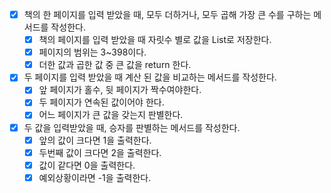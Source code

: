 * [x] 책의 한 페이지를 입력 받았을 때, 모두 더하거나, 모두 곱해 가장 큰 수를 구하는 메서드를 작성한다.
    * [x] 책의 페이지를 입력 받았을 때 자릿수 별로 값을 List로 저장한다.
    * [x] 페이지의 범위는 3~398이다.
    * [x] 더한 값과 곱한 값 중 큰 값을 return 한다.
* [x] 두 페이지를 입력 받았을 때 계산 된 값을 비교하는 메서드를 작성한다.
    * [x] 앞 페이지가 홀수, 뒷 페이지가 짝수여야한다.
    * [x] 두 페이지가 연속된 값이어야 한다.
    * [x] 어느 페이지가 큰 값을 갖는지 판별한다.
* [x] 두 값을 입력받았을 때, 승자를 판별하는 메서드를 작성한다.
  * [x] 앞의 값이 크다면 1을 출력한다.
  * [x] 두번째 값이 크다면 2을 출력한다.
  * [x] 값이 같다면 0을 출력한다.
  * [x] 예외상황이라면 -1을 출력한다.